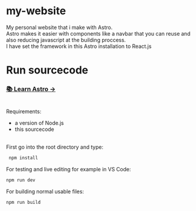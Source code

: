 # my-website
My personal website that i make with Astro. <br>
Astro makes it easier with components like a navbar that you can reuse and also reducing javascript at the building proccess.<br>
I have set the framework in this Astro installation to React.js
# Run sourcecode
### [📚 Learn Astro →](https://docs.astro.build/en/getting-started/)<br><br>
Requirements:
- a version of Node.js<br>
- this sourcecode<br><br>

First go into the root directory and type:
```bash
 npm install
 ```
For testing and live editing for example in VS Code:
```bash
npm run dev
```
For building normal usable files:
```bash
npm run build
``` 
